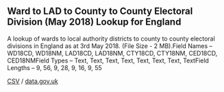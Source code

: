 ## Ward to LAD to County to County Electoral Division (May 2018) Lookup for England

A lookup of wards to local authority districts to county to county electoral divisions in England as at 3rd May 2018. (File Size - 2 MB).Field Names – WD18CD, WD18NM, LAD18CD, LAD18NM, CTY18CD, CTY18NM, CED18CD, CED18NMField Types – Text, Text, Text, Text, Text, Text, Text, TextField Lengths – 9, 56, 9, 28, 9, 16, 9, 55

[CSV](csv/064.csv) / [data.gov.uk](https://data.gov.uk/dataset/c14cfbec-61bd-4a6f-9283-75f56b845b23/ward-to-lad-to-county-to-county-electoral-division-may-2018-lookup-for-england)

